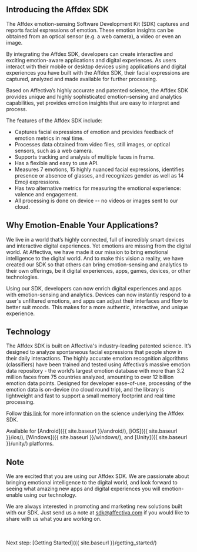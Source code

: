 ## Introducing the Affdex SDK
The Affdex emotion-sensing Software Development Kit (SDK) captures and reports facial expressions of emotion. These emotion insights can be obtained from an optical sensor (e.g. a web camera), a video or even an image.

By integrating the Affdex SDK, developers can create interactive and exciting emotion-aware applications and digital experiences. As users interact with their mobile or desktop devices using applications and digital experiences you have built with the Affdex SDK, their facial expressions are captured, analyzed and made available for further processing.

Based on Affectiva’s highly accurate and patented science, the Affdex SDK provides unique and highly sophisticated emotion-sensing and analytics capabilities, yet provides emotion insights that are easy to interpret and process.

The features of the Affdex SDK include:

* Captures facial expressions of emotion and provides feedback of emotion metrics in real time.
* Processes data obtained from video files, still images, or optical sensors, such as a web camera.
* Supports tracking and analysis of multiple faces in frame.
* Has a flexible and easy to use API.
* Measures 7 emotions, 15 highly nuanced facial expressions, identifies presence or absence of glasses, and recognizes gender as well as 14 Emoji expressions.
* Has two alternative metrics for measuring the emotional experience: valence and engagement.
* All processing is done on device -- no videos or images sent to our cloud.

## Why Emotion-Enable Your Applications?

We live in a world that’s highly connected, full of incredibly smart devices and interactive digital experiences.  Yet emotions are missing from the digital world.  At Affectiva, we have made it our mission to bring emotional intelligence to the digital world. And to make this vision a reality, we have created our SDK so that others can bring emotion-sensing and analytics to their own offerings, be it digital experiences, apps, games, devices, or other technologies.

Using our SDK, developers can now enrich digital experiences and apps with emotion-sensing and analytics.  Devices can now instantly respond to a user's unfiltered emotions, and apps can adjust their interfaces and flow to better suit moods. This makes for a more authentic, interactive, and unique experience.

## Technology

The Affdex SDK is built on Affectiva's industry-leading patented science. It’s designed to analyze spontaneous facial expressions that people show in their daily interactions.  The highly accurate emotion recognition algorithms (classifiers) have been trained and tested using Affectiva’s massive emotion data repository - the world’s largest emotion database with more than 3.2 million faces from 75 countries analyzed, amounting to over 12 billion emotion data points. Designed for developer ease-of-use, processing of the emotion data is on-device (no cloud round trip), and the library is lightweight and fast to support a small memory footprint and real time processing.

          
Follow <a href=http://www.affdex.com/clients/affdex-resources/ target=_blank>this link</a> for more information on the science underlying the Affdex SDK.

Available for [Android]({{ site.baseurl }}/android/), [iOS]({{ site.baseurl }}/ios/), [Windows]({{ site.baseurl }}/windows/), and [Unity]({{ site.baseurl }}/unity/)  platforms.

## Note

We are excited that you are using our Affdex SDK. We are passionate about bringing emotional intelligence to the digital world, and look forward to seeing what amazing new apps and digital experiences you will emotion-enable using our technology.

We are always interested in promoting and marketing new solutions built with our SDK. Just send us a note at sdk@affectiva.com if you would like to share with us what you are working on.

<br></br>
Next step: [Getting Started]({{ site.baseurl }}/getting_started/)
